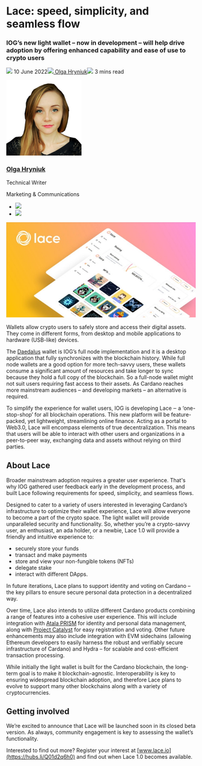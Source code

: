 # Lace: speed, simplicity, and seamless flow
### **IOG’s new light wallet – now in development – will help drive adoption by offering enhanced capability and ease of use to crypto users**
![](img/2022-06-10-lace-speed-simplicity-and-seamless-flow.002.png) 10 June 2022![](img/2022-06-10-lace-speed-simplicity-and-seamless-flow.002.png)[ Olga Hryniuk](/en/blog/authors/olga-hryniuk/page-1/)![](img/2022-06-10-lace-speed-simplicity-and-seamless-flow.003.png) 3 mins read

![Olga Hryniuk](img/2022-06-10-lace-speed-simplicity-and-seamless-flow.004.png)[](/en/blog/authors/olga-hryniuk/page-1/)
### [**Olga Hryniuk**](/en/blog/authors/olga-hryniuk/page-1/)
Technical Writer

Marketing & Communications

- ![](img/2022-06-10-lace-speed-simplicity-and-seamless-flow.005.png)[](https://www.linkedin.com/in/olga-hryniuk-1094a3160/ "LinkedIn")
- ![](img/2022-06-10-lace-speed-simplicity-and-seamless-flow.006.png)[](https://github.com/olgahryniuk "GitHub")

![Lace: speed, simplicity, and seamless flow](img/2022-06-10-lace-speed-simplicity-and-seamless-flow.007.jpeg)

Wallets allow crypto users to safely store and access their digital assets. They come in different forms, from desktop and mobile applications to hardware (USB-like) devices.

The [Daedalus](https://daedaluswallet.io/) wallet is IOG’s full node implementation and it is a desktop application that fully synchronizes with the blockchain history. While full node wallets are a good option for more tech-savvy users, these wallets consume a significant amount of resources and take longer to sync because they hold a full copy of the blockchain. So a full-node wallet might not suit users requiring fast access to their assets. As Cardano reaches more mainstream audiences – and developing markets – an alternative is required.

To simplify the experience for wallet users, IOG is developing Lace ‒ a ‘one-stop-shop’ for all blockchain operations. This new platform will be feature-packed, yet lightweight, streamlining online finance. Acting as a portal to Web3.0, Lace will encompass elements of true decentralization. This means that users will be able to interact with other users and organizations in a peer-to-peer way, exchanging data and assets without relying on third parties.
## **About Lace**
Broader mainstream adoption requires a greater user experience. That's why IOG gathered user feedback early in the development process, and built Lace following requirements for speed, simplicity, and seamless flows.

Designed to cater to a variety of users interested in leveraging Cardano’s infrastructure to optimize their wallet experience, Lace will allow everyone to become a part of the crypto space. The light wallet will provide unparalleled security and functionality. So, whether you’re a crypto-savvy user, an enthusiast, an ada holder, or a newbie, Lace 1.0 will provide a friendly and intuitive experience to:

- securely store your funds
- transact and make payments
- store and view your non-fungible tokens (NFTs)
- delegate stake
- interact with different DApps.

In future iterations, Lace plans to support identity and voting on Cardano – the key pillars to ensure secure personal data protection in a decentralized way.

Over time, Lace also intends to utilize different Cardano products combining a range of features into a cohesive user experience. This will include integration with [Atala PRISM](https://atalaprism.io/) for identity and personal data management, along with [Project Catalyst](https://projectcatalyst.org/) for easy registration and voting. Other future enhancements may also include integration with EVM sidechains (allowing Ethereum developers to easily harness the robust and verifiably secure infrastructure of Cardano) and Hydra – for scalable and cost-efficient transaction processing.

While initially the light wallet is built for the Cardano blockchain, the long-term goal is to make it blockchain-agnostic. Interoperability is key to ensuring widespread blockchain adoption, and therefore Lace plans to evolve to support many other blockchains along with a variety of cryptocurrencies.
## **Getting involved**
We’re excited to announce that Lace will be launched soon in its closed beta version. As always, community engagement is key to assessing the wallet’s functionality.

Interested to find out more? Register your interest at [www.lace.io](https://hubs.li/Q01d2q6h0) and find out when Lace 1.0 becomes available.
